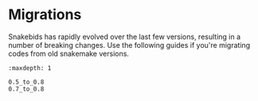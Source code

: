 # Migrations

Snakebids has rapidly evolved over the last few versions, resulting in a number of breaking changes. Use the following guides if you're migrating codes from old snakemake versions.

```{toctree}
:maxdepth: 1

0.5_to_0.8
0.7_to_0.8
```
